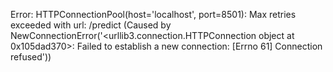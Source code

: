 Error: HTTPConnectionPool(host='localhost', port=8501): Max retries exceeded with url: /predict (Caused by NewConnectionError('<urllib3.connection.HTTPConnection object at 0x105dad370>: Failed to establish a new connection: [Errno 61] Connection refused'))